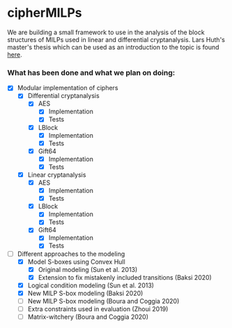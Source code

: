 # cipherMILPs
We are building a small framework to use in the analysis of the block structures of MILPs used in linear and differential cryptanalysis.
Lars Huth's master's thesis which can be used as an introduction to the topic is found [here](cipherMILPs.pdf).

### What has been done and what we plan on doing:
- [x] Modular implementation of ciphers
  - [x] Differential cryptanalysis
    - [x] AES
      - [x] Implementation
      - [x] Tests
    - [x] LBlock
      - [x] Implementation
      - [x] Tests
    - [x] Gift64
      - [x] Implementation
      - [x] Tests
  - [x] Linear cryptanalysis
    - [x] AES
      - [x] Implementation
      - [x] Tests
    - [x] LBlock
      - [x] Implementation
      - [x] Tests
    - [x] Gift64
      - [x] Implementation
      - [x] Tests

- [ ] Different approaches to the modeling
  - [x] Model S-boxes using Convex Hull
    - [x] Original modeling (Sun et al. 2013)
    - [x] Extension to fix mistakenly included transitions (Baksi 2020)
  - [x] Logical condition modeling (Sun et al. 2013) 
  - [x] New MILP S-box modeling (Baksi 2020)
  - [ ] New MILP S-box modeling (Boura and Coggia 2020)
  - [ ] Extra constraints used in evaluation (Zhoui 2019)
  - [ ] Matrix-witchery (Boura and Coggia 2020)
